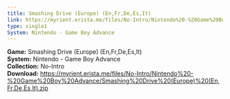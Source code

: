 ```yaml
---
title: Smashing Drive (Europe) (En,Fr,De,Es,It)
link: https://myrient.erista.me/files/No-Intro/Nintendo%20-%20Game%20Boy%20Advance/Smashing%20Drive%20(Europe)%20(En,Fr,De,Es,It).zip
type: single1
System: Nintendo - Game Boy Advance
---
```

<b>Game:</b> Smashing Drive (Europe) (En,Fr,De,Es,It)<br>
<b>System:</b> Nintendo - Game Boy Advance<br>
<b>Collection:</b> No-Intro<br>
<b>Download:</b> https://myrient.erista.me/files/No-Intro/Nintendo%20-%20Game%20Boy%20Advance/Smashing%20Drive%20(Europe)%20(En,Fr,De,Es,It).zip